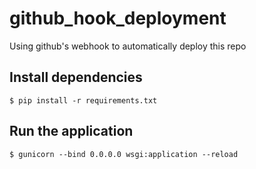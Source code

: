 # github_hook_deployment
Using github's webhook to automatically deploy this repo

## Install dependencies

`$ pip install -r requirements.txt`

## Run the application

`$ gunicorn --bind 0.0.0.0 wsgi:application --reload`
